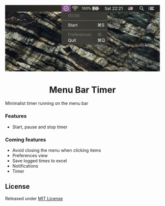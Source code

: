 <div align="center">
  <img src="Stuff/Screenshot.png">
  <h1>Menu Bar Timer</h1>
</div>

Minimalist timer running on the menu bar

### Features
- Start, pause and stop timer

### Coming features
- Avoid closing the menu when clicking items
- Preferences view
- Save logged times to excel
- Notifications
- Timer

## License
Released under [MIT License](https://github.com/grdnrt/menu-bar-timer/blob/master/LICENSE)
